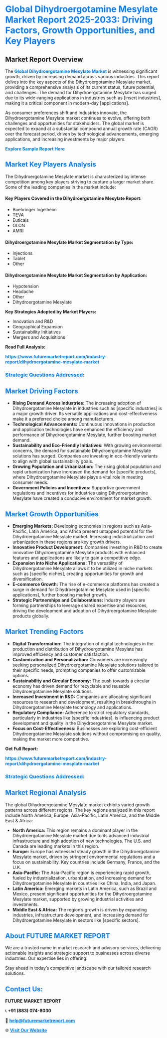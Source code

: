 <h1 style="color: #007BFF;">Global Dihydroergotamine Mesylate Market Report 2025-2033: Driving Factors, Growth Opportunities, and Key Players</h1>

<section id="overview">
<h2>Market Report Overview</h2>
<p>The <a href="https://www.futuremarketreport.com/industry-report/dihydroergotamine-mesylate-market" style="color: #007BFF; text-decoration: none;"><strong>Global Dihydroergotamine Mesylate Market</strong></a> is witnessing significant growth, driven by increasing demand across various industries. This report delves into the key aspects of the Dihydroergotamine Mesylate market, providing a comprehensive analysis of its current status, future potential, and challenges. The demand for Dihydroergotamine Mesylate has surged due to its wide-ranging applications in industries such as [insert industries], making it a critical component in modern-day [applications].</p>
<p>As consumer preferences shift and industries innovate, the Dihydroergotamine Mesylate market continues to evolve, offering both challenges and opportunities for stakeholders. The global market is expected to expand at a substantial compound annual growth rate (CAGR) over the forecast period, driven by technological advancements, emerging applications, and increasing investments by major players.</p>
</section>

<section id="overview">
<p><a href="https://www.futuremarketreport.com/request-sample/reportId=125840" style="color: #007BFF; text-decoration: none;"><strong>Explore Sample Report Here</strong></a></p>
</section>

<section id="key-players">
<h2 style="color: #007BFF;">Market Key Players Analysis</h2>
<p>The Dihydroergotamine Mesylate market is characterized by intense competition among key players striving to capture a larger market share. Some of the leading companies in the market include:</p>
<h4>Key Players Covered in the Dihydroergotamine Mesylate Report:</h4>
<ul><li>Boehringer Ingelheim</li><li>TEVA</li><li>Euticals</li><li>OLON</li><li>AMRI</li></ul>
<h4>Dihydroergotamine Mesylate Market Segmentation by Type:</h4>
<ul><li>Injections</li><li>Tablet</li><li>Other</li></ul>

<h4>Dihydroergotamine Mesylate Market Segmentation by Application:</h4>
<ul><li>Hypotension</li><li>Headache</li><li>Other</li><li>Dihydroergotamine Mesylate</li></ul>
<p><strong>Key Strategies Adopted by Market Players:</strong></p>
<ul>
<li>Innovation and R&D</li>
<li>Geographical Expansion</li>
<li>Sustainability Initiatives</li>
<li>Mergers and Acquisitions</li>
</ul>
</section>

<section>
<p><strong>Read Full Analysis: </strong></p><a href="https://www.futuremarketreport.com/industry-report/dihydroergotamine-mesylate-market" style="color: #007BFF; text-decoration: none;"><strong>https://www.futuremarketreport.com/industry-report/dihydroergotamine-mesylate-market</strong></a>
<h3 style="color: #007BFF;">Strategic Questions Addressed:</h3>
</section>

<section id="driving-factors">
<h2 style="color: #007BFF;">Market Driving Factors</h2>
<ul>
<li><strong>Rising Demand Across Industries:</strong> The increasing adoption of Dihydroergotamine Mesylate in industries such as [specific industries] is a major growth driver. Its versatile applications and cost-effectiveness make it a preferred choice among manufacturers.</li>
<li><strong>Technological Advancements:</strong> Continuous innovations in production and application technologies have enhanced the efficiency and performance of Dihydroergotamine Mesylate, further boosting market demand.</li>
<li><strong>Sustainability and Eco-Friendly Initiatives:</strong> With growing environmental concerns, the demand for sustainable Dihydroergotamine Mesylate solutions has surged. Companies are investing in eco-friendly variants to align with global sustainability goals.</li>
<li><strong>Growing Population and Urbanization:</strong> The rising global population and rapid urbanization have increased the demand for [specific products], where Dihydroergotamine Mesylate plays a vital role in meeting consumer needs.</li>
<li><strong>Government Policies and Incentives:</strong> Supportive government regulations and incentives for industries using Dihydroergotamine Mesylate have created a conducive environment for market growth.</li>
</ul>
</section>

<section id="growth-opportunities">
<h2 style="color: #007BFF;">Market Growth Opportunities</h2>
<ul>
<li><strong>Emerging Markets:</strong> Developing economies in regions such as Asia-Pacific, Latin America, and Africa present untapped potential for the Dihydroergotamine Mesylate market. Increasing industrialization and urbanization in these regions are key growth drivers.</li>
<li><strong>Innovative Product Development:</strong> Companies investing in R&D to create innovative Dihydroergotamine Mesylate products with enhanced features and applications are likely to gain a competitive edge.</li>
<li><strong>Expansion into Niche Applications:</strong> The versatility of Dihydroergotamine Mesylate allows it to be utilized in niche markets such as [specific niches], creating opportunities for growth and diversification.</li>
<li><strong>E-commerce Growth:</strong> The rise of e-commerce platforms has created a surge in demand for Dihydroergotamine Mesylate used in [specific applications], further boosting market growth.</li>
<li><strong>Strategic Partnerships and Collaborations:</strong> Industry players are forming partnerships to leverage shared expertise and resources, driving the development and adoption of Dihydroergotamine Mesylate products globally.</li>
</ul>
</section>

<section id="trending-factors">
<h2 style="color: #007BFF;">Market Trending Factors</h2>
<ul>
<li><strong>Digital Transformation:</strong> The integration of digital technologies in the production and distribution of Dihydroergotamine Mesylate has improved efficiency and customer satisfaction.</li>
<li><strong>Customization and Personalization:</strong> Consumers are increasingly seeking personalized Dihydroergotamine Mesylate solutions tailored to their specific needs, prompting companies to offer customizable options.</li>
<li><strong>Sustainability and Circular Economy:</strong> The push towards a circular economy has driven demand for recyclable and reusable Dihydroergotamine Mesylate solutions.</li>
<li><strong>Increased Investment in R&D:</strong> Companies are allocating significant resources to research and development, resulting in breakthroughs in Dihydroergotamine Mesylate technology and applications.</li>
<li><strong>Regulatory Compliance:</strong> Adherence to strict regulatory standards, particularly in industries like [specific industries], is influencing product development and quality in the Dihydroergotamine Mesylate market.</li>
<li><strong>Focus on Cost-Effectiveness:</strong> Businesses are exploring cost-efficient Dihydroergotamine Mesylate solutions without compromising on quality, making the market more competitive.</li>
</ul>
</section>

<section>
<p><strong>Get Full Report: </strong></p><a href="https://www.futuremarketreport.com/industry-report/dihydroergotamine-mesylate-market" style="color: #007BFF; text-decoration: none;"><strong>https://www.futuremarketreport.com/industry-report/dihydroergotamine-mesylate-market</strong></a>
<h3 style="color: #007BFF;">Strategic Questions Addressed:</h3>
</section>


<section id="regional-analysis">
<h2 style="color: #007BFF;">Market Regional Analysis</h2>
<p>The global Dihydroergotamine Mesylate market exhibits varied growth patterns across different regions. The key regions analyzed in this report include North America, Europe, Asia-Pacific, Latin America, and the Middle East & Africa:</p>
<ul>
<li><strong>North America:</strong> This region remains a dominant player in the Dihydroergotamine Mesylate market due to its advanced industrial infrastructure and high adoption of new technologies. The U.S. and Canada are leading markets in this region.</li>
<li><strong>Europe:</strong> Europe has witnessed steady growth in the Dihydroergotamine Mesylate market, driven by stringent environmental regulations and a focus on sustainability. Key countries include Germany, France, and the U.K.</li>
<li><strong>Asia-Pacific:</strong> The Asia-Pacific region is experiencing rapid growth, fueled by industrialization, urbanization, and increasing demand for Dihydroergotamine Mesylate in countries like China, India, and Japan.</li>
<li><strong>Latin America:</strong> Emerging markets in Latin America, such as Brazil and Mexico, present significant opportunities for the Dihydroergotamine Mesylate market, supported by growing industrial activities and investments.</li>
<li><strong>Middle East & Africa:</strong> The region’s growth is driven by expanding industries, infrastructure development, and increasing demand for Dihydroergotamine Mesylate in sectors like [specific sectors].</li>
</ul>
</section>

<footer>
<h2 style="color: #007BFF;">About FUTURE MARKET REPORT</h2>
<p>We are a trusted name in market research and advisory services, delivering actionable insights and strategic support to businesses across diverse industries. Our expertise lies in offering:</p>

<p>Stay ahead in today’s competitive landscape with our tailored research solutions.</p>

<h2 style="color: #007BFF;">Contact Us:</h2>
<p><strong>FUTURE MARKET REPORT</strong></p>
<p>📞 <strong>+91 (883) 074-8030</strong></p>
<p>📧 <strong><a href="mailto:help@futuremarketreport.com" style="color: #007BFF;">help@futuremarketreport.com</a></strong></p>
<p>🌐 <strong><a href="https://www.futuremarketreport.com/" style="color: #007BFF;">Visit Our Website</a></strong></p>
</footer>